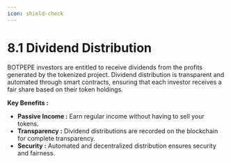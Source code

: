 ```yaml
---
icon: shield-check
---
```


# 8.1 Dividend Distribution

BOTPEPE investors are entitled to receive dividends from the profits generated by the tokenized project. Dividend distribution is transparent and automated through smart contracts, ensuring that each investor receives a fair share based on their token holdings.

**Key Benefits :**

* **Passive Income :** Earn regular income without having to sell your tokens.
* **Transparency :** Dividend distributions are recorded on the blockchain for complete transparency.
* **Security :** Automated and decentralized distribution ensures security and fairness.

